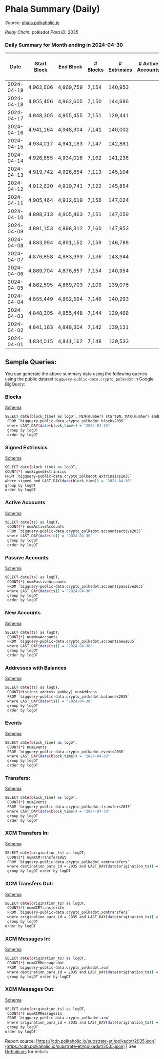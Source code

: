 # Phala Summary (Daily)

_Source_: [phala.polkaholic.io](https://phala.polkaholic.io)

*Relay Chain*: polkadot
*Para ID*: 2035



### Daily Summary for Month ending in 2024-04-30


| Date    | Start Block | End Block | # Blocks | # Extrinsics | # Active Accounts | # Passive Accounts | # New Accounts | # Addresses | # Events  | # Transfers ($USD) | # XCM Transfers In ($USD) | # XCM Transfers Out ($USD) | # XCM In | # XCM Out | Issues |
|---------|-------------|-----------|----------|--------------|-------------------|--------------------|----------------|-------------|-----------|--------------------|---------------------------|----------------------------|----------|-----------|--------|
| 2024-04-19 | 4,962,606 | 4,969,759 | 7,154 | 140,953 |  |  |  |  | 2,233,530 | 133,008 ($27,248.38) |   |   |  |  |  |
| 2024-04-18 | 4,955,456 | 4,962,605 | 7,150 | 144,686 |  |  |  |  | 2,283,406 | 134,261 ($59,600.72) |   |   |  |  |  |
| 2024-04-17 | 4,948,305 | 4,955,455 | 7,151 | 129,441 |  |  |  | 5,227 | 2,114,580 | 128,902 ($51,619.31) |   |   |  |  |  |
| 2024-04-16 | 4,941,164 | 4,948,304 | 7,141 | 140,002 |  |  |  | 845 | 2,240,478 | 132,569 ($147,417.72) |   |   |  |  |  |
| 2024-04-15 | 4,934,017 | 4,941,163 | 7,147 | 142,881 |  |  |  | 5,225 | 2,271,753 | 134,648 ($618,439.41) |   |   |  |  |  |
| 2024-04-14 | 4,926,855 | 4,934,016 | 7,162 | 141,236 |  |  |  | 5,219 | 2,250,227 | 135,346 ($456,534.25) |   |   |  |  |  |
| 2024-04-13 | 4,919,742 | 4,926,854 | 7,113 | 145,104 |  |  |  | 5,212 | 2,314,648 | 139,747 ($116,641.07) |   |   |  |  |  |
| 2024-04-12 | 4,912,620 | 4,919,741 | 7,122 | 145,854 |  |  |  | 5,209 | 2,324,932 | 140,128 ($215,147.77) |   |   |  |  |  |
| 2024-04-11 | 4,905,464 | 4,912,619 | 7,156 | 147,024 |  |  |  | 5,202 | 2,345,751 | 141,382 ($39,368.89) |   |   |  |  |  |
| 2024-04-10 | 4,898,313 | 4,905,463 | 7,151 | 147,059 |  |  |  | 5,197 | 2,344,848 | 141,556 ($416,331.24) |   |   |  |  |  |
| 2024-04-09 | 4,891,153 | 4,898,312 | 7,160 | 147,953 |  |  |  | 5,188 | 2,358,660 | 142,120 ($168,669.02) |   |   |  |  |  |
| 2024-04-08 | 4,883,994 | 4,891,152 | 7,159 | 146,788 |  |  |  | 5,186 | 2,339,532 | 140,750 ($529,820.33) |   |   |  |  |  |
| 2024-04-07 | 4,876,858 | 4,883,993 | 7,136 | 143,944 |  |  |  | 5,186 | 2,319,150 | 141,594 ($352,605.59) |   |   |  |  |  |
| 2024-04-06 | 4,869,704 | 4,876,857 | 7,154 | 140,954 |  |  |  | 5,184 | 2,299,411 | 142,155 ($100,794.14) |   |   |  |  |  |
| 2024-04-05 | 4,862,595 | 4,869,703 | 7,109 | 139,076 |  |  |  | 5,181 | 2,271,415 | 140,267 ($56,091.40) |   |   |  |  |  |
| 2024-04-04 | 4,855,449 | 4,862,594 | 7,146 | 140,293 |  |  |  | 5,180 | 2,288,881 | 141,554 ($399,549.35) |   |   |  |  |  |
| 2024-04-03 | 4,848,305 | 4,855,448 | 7,144 | 139,468 |  |  |  | 5,171 | 2,280,215 | 140,848 ($124,670.20) |   |   |  |  |  |
| 2024-04-02 | 4,841,163 | 4,848,304 | 7,142 | 139,131 |  |  |  | 5,170 | 2,275,031 | 140,877 ($198,566.27) |   |   |  |  |  |
| 2024-04-01 | 4,834,015 | 4,841,162 | 7,148 | 139,533 |  |  |  | 5,168 | 2,280,698 | 141,009 ($271,481.11) |   |   |  |  |  |

## Sample Queries:
You can generate the above summary data using the following queries using the public dataset `bigquery-public-data.crypto_polkadot` in Google BigQuery:


### Blocks 

[Schema](https://github.com/colorfulnotion/substrate-etl/blob/main/schema/blocks.json)

```bash
SELECT date(block_time) as logDT, MIN(number) startBN, MAX(number) endBN, COUNT(*) numBlocks 
 FROM `bigquery-public-data.crypto_polkadot.blocks2035`  
 where LAST_DAY(date(block_time)) = "2024-04-30" 
 group by logDT 
 order by logDT
```

### Signed Extrinsics 

[Schema](https://github.com/colorfulnotion/substrate-etl/blob/main/schema/extrinsics.json)

```bash
SELECT date(block_time) as logDT, 
COUNT(*) numSignedExtrinsics 
FROM `bigquery-public-data.crypto_polkadot.extrinsics2035`  
where signed and LAST_DAY(date(block_time)) = "2024-04-30" 
group by logDT 
order by logDT
```

### Active Accounts 

[Schema](https://github.com/colorfulnotion/substrate-etl/blob/main/schema/accountsactive.json)

```bash
SELECT date(ts) as logDT, 
 COUNT(*) numActiveAccounts 
 FROM `bigquery-public-data.crypto_polkadot.accountsactive2035` 
 where LAST_DAY(date(ts)) = "2024-04-30" 
 group by logDT 
 order by logDT
```

### Passive Accounts 

[Schema](https://github.com/colorfulnotion/substrate-etl/blob/main/schema/accountspassive.json)

```bash
SELECT date(ts) as logDT, 
 COUNT(*) numPassiveAccounts 
 FROM `bigquery-public-data.crypto_polkadot.accountspassive2035` 
 where LAST_DAY(date(ts)) = "2024-04-30" 
 group by logDT 
 order by logDT
```

### New Accounts 

[Schema](https://github.com/colorfulnotion/substrate-etl/blob/main/schema/accountsnew.json)

```bash
SELECT date(ts) as logDT, 
 COUNT(*) numNewAccounts 
 FROM `bigquery-public-data.crypto_polkadot.accountsnew2035` 
 where LAST_DAY(date(ts)) = "2024-04-30" 
 group by logDT
 order by logDT
```

### Addresses with Balances 

[Schema](https://github.com/colorfulnotion/substrate-etl/blob/main/schema/balances.json)

```bash
SELECT date(ts) as logDT,
 COUNT(distinct address_pubkey) numAddress 
 FROM `bigquery-public-data.crypto_polkadot.balances2035` 
 where LAST_DAY(date(ts)) = "2024-04-30" 
 group by logDT 
 order by logDT
```

### Events 

[Schema](https://github.com/colorfulnotion/substrate-etl/blob/main/schema/events.json)

```bash
SELECT date(block_time) as logDT, 
 COUNT(*) numEvents 
 FROM `bigquery-public-data.crypto_polkadot.events2035` 
 where LAST_DAY(date(block_time)) = "2024-04-30" 
 group by logDT 
 order by logDT
```

### Transfers:

[Schema](https://github.com/colorfulnotion/substrate-etl/blob/main/schema/transfers.json)

```bash
SELECT date(block_time) as logDT, 
 COUNT(*) numEvents 
 FROM `bigquery-public-data.crypto_polkadot.transfers2035` 
 where LAST_DAY(date(block_time)) = "2024-04-30" 
 group by logDT 
 order by logDT
```

### XCM Transfers In: 

[Schema](https://github.com/colorfulnotion/substrate-etl/blob/main/schema/xcmtransfers.json)

```bash
SELECT date(origination_ts) as logDT, 
 COUNT(*) numXCMTransfersOut 
 FROM `bigquery-public-data.crypto_polkadot.xcmtransfers` 
 where destination_para_id = 2035 and LAST_DAY(date(origination_ts)) = "2024-04-30" 
 group by logDT order by logDT
```

### XCM Transfers Out: 

[Schema](https://github.com/colorfulnotion/substrate-etl/blob/main/schema/xcmtransfers.json)

```bash
SELECT date(origination_ts) as logDT, 
 COUNT(*) numXCMTransfersIn 
 FROM `bigquery-public-data.crypto_polkadot.xcmtransfers` 
 where origination_para_id = 2035 and LAST_DAY(date(origination_ts)) = "2024-04-30" 
 group by logDT 
order by logDT
```

### XCM Messages In: 

[Schema](https://github.com/colorfulnotion/substrate-etl/blob/main/schema/xcm.json)

```bash
SELECT date(origination_ts) as logDT, 
 COUNT(*) numXCMMessagesOut 
 FROM `bigquery-public-data.crypto_polkadot.xcm` 
 where destination_para_id = 2035 and LAST_DAY(date(origination_ts)) = "2024-04-30" 
 group by logDT order by logDT
```

### XCM Messages Out: 

[Schema](https://github.com/colorfulnotion/substrate-etl/blob/main/schema/xcm.json)

```bash
SELECT date(origination_ts) as logDT, 
 COUNT(*) numXCMMessagesIn 
 FROM `bigquery-public-data.crypto_polkadot.xcm` 
 where origination_para_id = 2035 and LAST_DAY(date(origination_ts)) = "2024-04-30" 
 group by logDT 
order by logDT
```


Report source: [https://cdn.polkaholic.io/substrate-etl/polkadot/2035.json](https://cdn.polkaholic.io/substrate-etl/polkadot/2035.json) | See [Definitions](/DEFINITIONS.md) for details
